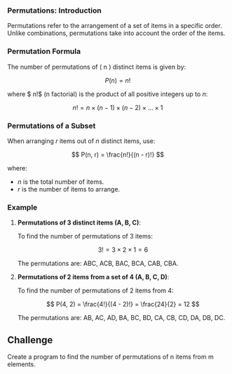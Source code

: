 ### Permutations: Introduction

Permutations refer to the arrangement of a set of items in a specific order. Unlike combinations, permutations take into account the order of the items.

### Permutation Formula

The number of permutations of \( n \) distinct items is given by:

$$
P(n) = n!
$$

where $ n!$ (n factorial) is the product of all positive integers up to $n$:

$$
n! = n \times (n - 1) \times (n - 2) \times \ldots \times 1
$$

### Permutations of a Subset

When arranging $r$ items out of $n$ distinct items, use:

$$
P(n, r) = \frac{n!}{(n - r)!}
$$

where:
- $n$ is the total number of items.
- $r$ is the number of items to arrange.

### Example

1. **Permutations of 3 distinct items (A, B, C)**:

   To find the number of permutations of 3 items:

   $$
   3! = 3 \times 2 \times 1 = 6
   $$

   The permutations are: ABC, ACB, BAC, BCA, CAB, CBA.

2. **Permutations of 2 items from a set of 4 (A, B, C, D)**:

   To find the number of permutations of 2 items from 4:

   $$
   P(4, 2) = \frac{4!}{(4 - 2)!} = \frac{24}{2} = 12
   $$

   The permutations are: AB, AC, AD, BA, BC, BD, CA, CB, CD, DA, DB, DC.

## Challenge

Create a program to find the number of permutations of n items from m elements.